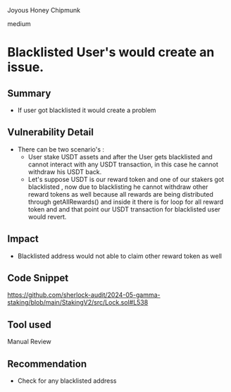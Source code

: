 Joyous Honey Chipmunk

medium

# Blacklisted User's would create an issue.

## Summary
- If user got blacklisted it would create a problem
## Vulnerability Detail
- There can be two scenario's :
   - User stake USDT assets and after the User gets blacklisted and cannot interact with any USDT transaction, in this case he cannot withdraw his USDT back.
   - Let's suppose USDT is our reward token and one of our stakers got blacklisted , now due to blacklisting he cannot withdraw other reward tokens as well because all rewards are being distributed through getAllRewards()  and inside it there is for loop for all reward token and and that point our USDT transaction for blacklisted user would revert. 
   
## Impact
- Blacklisted address would not able to claim other reward token as well
## Code Snippet
https://github.com/sherlock-audit/2024-05-gamma-staking/blob/main/StakingV2/src/Lock.sol#L538
## Tool used

Manual Review

## Recommendation
- Check for any blacklisted address
